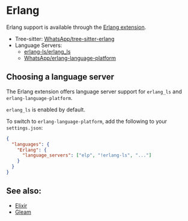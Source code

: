 ﻿# Erlang

Erlang support is available through the [Erlang extension](https://github.com/CodeOrbit-extensions/erlang).

- Tree-sitter: [WhatsApp/tree-sitter-erlang](https://github.com/WhatsApp/tree-sitter-erlang)
- Language Servers:
  - [erlang-ls/erlang_ls](https://github.com/erlang-ls/erlang_ls)
  - [WhatsApp/erlang-language-platform](https://github.com/WhatsApp/erlang-language-platform)

## Choosing a language server

The Erlang extension offers language server support for `erlang_ls` and `erlang-language-platform`.

`erlang_ls` is enabled by default.

To switch to `erlang-language-platform`, add the following to your `settings.json`:

```json
{
  "languages": {
    "Erlang": {
      "language_servers": ["elp", "!erlang-ls", "..."]
    }
  }
}
```

## See also:

- [Elixir](./elixir.md)
- [Gleam](./gleam.md)
